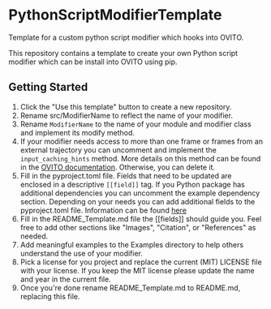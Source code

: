 # PythonScriptModifierTemplate
Template for a custom python script modifier which hooks into OVITO.

This repository contains a template to create your own Python script modifier which can be install into OVITO using pip. 

## Getting Started

1. Click the "Use this template" button to create a new repository.
1. Rename src/ModifierName to reflect the name of your modifier.
2. Rename `ModifierName` to the name of your module and modifier class and implement its modify method.
3. If your modifier needs access to more than one frame or frames from an external trajectory you can uncomment and implement the `input_caching_hints` method. More details on this method can be found in the [OVITO documentation](https://www.ovito.org/docs/current/python/introduction/custom_modifiers.html#writing-custom-modifiers-advanced-interface). Otherwise, you can delete it.
4. Fill in the pyproject.toml file. Fields that need to be updated are enclosed in a descriptive `[[field]]` tag. If you Python package has additional dependencies you can uncomment the example dependency section. Depending on your needs you can add additional fields to the pyproject.toml file. Information can be found [here](https://setuptools.pypa.io/en/latest/userguide/index.html)
5. Fill in the README_Template.md file the [[fields]] should guide you. Feel free to add other sections like "Images", "Citation", or "References" as needed.
6. Add meaningful examples to the Examples directory to help others understand the use of your modifier.
7. Pick a license for you project and replace the current (MIT) LICENSE file with your license. If you keep the MIT license please update the name and year in the current file.
8. Once you're done rename README_Template.md to README.md, replacing this file.
